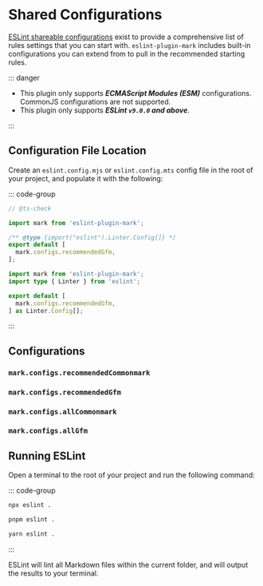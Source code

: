 # Shared Configurations

[ESLint shareable configurations](https://eslint.org/docs/latest/extend/shareable-configs) exist to provide a comprehensive list of rules settings that you can start with. `eslint-plugin-mark` includes built-in configurations you can extend from to pull in the recommended starting rules.

::: danger

- This plugin only supports ***ECMAScript Modules (ESM)*** configurations. CommonJS configurations are not supported.
- This plugin only supports ***ESLint `v9.0.0` and above***.

:::

## Configuration File Location

Create an `eslint.config.mjs` or `eslint.config.mts` config file in the root of your project, and populate it with the following:

::: code-group

```js [eslint.config.mjs]
// @ts-check

import mark from 'eslint-plugin-mark';

/** @type {import("eslint").Linter.Config[]} */
export default [
  mark.configs.recommendedGfm,
];
```

```ts [eslint.config.mts]
import mark from 'eslint-plugin-mark';
import type { Linter } from 'eslint';

export default [
  mark.configs.recommendedGfm,
] as Linter.Config[];
```

:::

## Configurations

### `mark.configs.recommendedCommonmark`

### `mark.configs.recommendedGfm`

### `mark.configs.allCommonmark`

### `mark.configs.allGfm`

## Running ESLint

Open a terminal to the root of your project and run the following command:

::: code-group

```sh [npm]
npx eslint .
```

```sh [pnpm]
pnpm eslint .
```

```sh [yarn]
yarn eslint .
```

:::

ESLint will lint all Markdown files within the current folder, and will output the results to your terminal.
